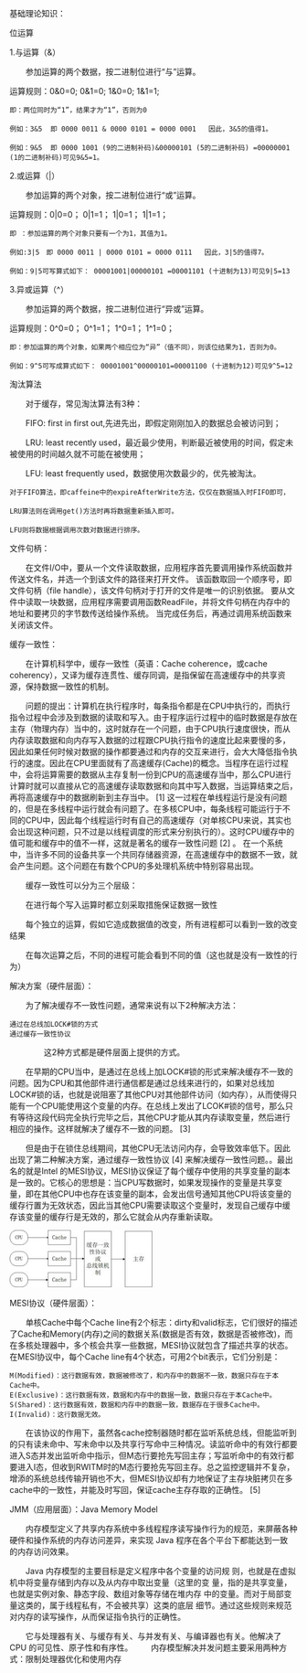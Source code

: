 基础理论知识：

位运算

1.与运算（&）

　　参加运算的两个数据，按二进制位进行“与”运算。

运算规则：0&0=0;   0&1=0;    1&0=0;     1&1=1;

    即：两位同时为“1”，结果才为“1”，否则为0

    例如：3&5  即 0000 0011 & 0000 0101 = 0000 0001   因此，3&5的值得1。
    
    例如：9&5  即 0000 1001 (9的二进制补码)&00000101 (5的二进制补码) =00000001 (1的二进制补码)可见9&5=1。


2.或运算（|）

　　参加运算的两个对象，按二进制位进行“或”运算。

运算规则：0|0=0；   0|1=1；   1|0=1；    1|1=1；

    即 ：参加运算的两个对象只要有一个为1，其值为1。

    例如:3|5　即 0000 0011 | 0000 0101 = 0000 0111   因此，3|5的值得7。　
    
    例如：9|5可写算式如下： 00001001|00000101 =00001101 (十进制为13)可见9|5=13


3.异或运算（^）

　　参加运算的两个数据，按二进制位进行“异或”运算。

运算规则：0^0=0；   0^1=1；   1^0=1；   1^1=0；

    即：参加运算的两个对象，如果两个相应位为“异”（值不同），则该位结果为1，否则为0。

    例如：9^5可写成算式如下： 00001001^00000101=00001100 (十进制为12)可见9^5=12 




淘汰算法

　　对于缓存，常见淘汰算法有3种：

　　FIFO:    first in first out,先进先出，即假定刚刚加入的数据总会被访问到；

　　LRU:    least recently used，最近最少使用，判断最近被使用的时间，假定未被使用的时间越久就不可能在被使用；

　　LFU:    least frequently used，数据使用次数最少的，优先被淘汰。

    对于FIFO算法，即caffeine中的expireAfterWrite方法，仅仅在数据插入时FIFO即可，
    
    LRU算法则在调用get()方法时再将数据重新插入即可。
    
    LFU则将数据根据调用次数对数据进行排序。
    
    
    
文件句柄：
 
　　在文件I/O中，要从一个文件读取数据，应用程序首先要调用操作系统函数并传送文件名，并选一个到该文件的路径来打开文件。
该函数取回一个顺序号，即文件句柄（file handle），该文件句柄对于打开的文件是唯一的识别依据。
要从文件中读取一块数据，应用程序需要调用函数ReadFile，并将文件句柄在内存中的地址和要拷贝的字节数传送给操作系统。
当完成任务后，再通过调用系统函数来关闭该文件。   
    
    
  
  
  
缓存一致性：
  
　　在计算机科学中，缓存一致性（英语：Cache coherence，或cache coherency），又译为缓存连贯性、缓存同调，是指保留在高速缓存中的共享资源，保持数据一致性的机制。
    
　　问题的提出：计算机在执行程序时，每条指令都是在CPU中执行的，而执行指令过程中会涉及到数据的读取和写入。由于程序运行过程中的临时数据是存放在主存（物理内存）当中的，这时就存在一个问题，由于CPU执行速度很快，而从内存读取数据和向内存写入数据的过程跟CPU执行指令的速度比起来要慢的多，因此如果任何时候对数据的操作都要通过和内存的交互来进行，会大大降低指令执行的速度。因此在CPU里面就有了高速缓存(Cache)的概念。当程序在运行过程中，会将运算需要的数据从主存复制一份到CPU的高速缓存当中，那么CPU进行计算时就可以直接从它的高速缓存读取数据和向其中写入数据，当运算结束之后，再将高速缓存中的数据刷新到主存当中。 [1] 
        这一过程在单线程运行是没有问题的，但是在多线程中运行就会有问题了。在多核CPU中，每条线程可能运行于不同的CPU中，因此每个线程运行时有自己的高速缓存（对单核CPU来说，其实也会出现这种问题，只不过是以线程调度的形式来分别执行的）。这时CPU缓存中的值可能和缓存中的值不一样，这就是著名的缓存一致性问题 [2]  。
        在一个系统中，当许多不同的设备共享一个共同存储器资源，在高速缓存中的数据不一致，就会产生问题。这个问题在有数个CPU的多处理机系统中特别容易出现。
        
　　缓存一致性可以分为三个层级：

　　在进行每个写入运算时都立刻采取措施保证数据一致性
        
　　每个独立的运算，假如它造成数据值的改变，所有进程都可以看到一致的改变结果
        
　　在每次运算之后，不同的进程可能会看到不同的值（这也就是没有一致性的行为）

解决方案（硬件层面）：

　　为了解决缓存不一致性问题，通常来说有以下2种解决方法：
    
    通过在总线加LOCK#锁的方式
    通过缓存一致性协议
　　
　　这2种方式都是硬件层面上提供的方式。

　　在早期的CPU当中，是通过在总线上加LOCK#锁的形式来解决缓存不一致的问题。因为CPU和其他部件进行通信都是通过总线来进行的，如果对总线加LOCK#锁的话，也就是说阻塞了其他CPU对其他部件访问（如内存），从而使得只能有一个CPU能使用这个变量的内存。在总线上发出了LCOK#锁的信号，那么只有等待这段代码完全执行完毕之后，其他CPU才能从其内存读取变量，然后进行相应的操作。这样就解决了缓存不一致的问题。 [3] 

　　但是由于在锁住总线期间，其他CPU无法访问内存，会导致效率低下。因此出现了第二种解决方案，通过缓存一致性协议 [4]  来解决缓存一致性问题。。最出名的就是Intel 的MESI协议，MESI协议保证了每个缓存中使用的共享变量的副本是一致的。它核心的思想是：当CPU写数据时，如果发现操作的变量是共享变量，即在其他CPU中也存在该变量的副本，会发出信号通知其他CPU将该变量的缓存行置为无效状态，因此当其他CPU需要读取这个变量时，发现自己缓存中缓存该变量的缓存行是无效的，那么它就会从内存重新读取。

![MESI](../images/缓存一致性协议.jpg)

MESI协议（硬件层面）：

　　单核Cache中每个Cache line有2个标志：dirty和valid标志，它们很好的描述了Cache和Memory(内存)之间的数据关系(数据是否有效，数据是否被修改)，而在多核处理器中，多个核会共享一些数据，MESI协议就包含了描述共享的状态。
在MESI协议中，每个Cache line有4个状态，可用2个bit表示，它们分别是：

    M(Modified)：这行数据有效，数据被修改了，和内存中的数据不一致，数据只存在于本Cache中。
    E(Exclusive)：这行数据有效，数据和内存中的数据一致，数据只存在于本Cache中。
    S(Shared)：这行数据有效，数据和内存中的数据一致，数据存在于很多Cache中。
    I(Invalid)：这行数据无效。
    
　　在该协议的作用下，虽然各cache控制器随时都在监听系统总线，但能监听到的只有读未命中、写未命中以及共享行写命中三种情况。读监听命中的有效行都要进入S态并发出监听命中指示，但M态行要抢先写回主存；写监听命中的有效行都要进入I态，但收到RWITM时的M态行要抢先写回主存。总之监控逻辑并不复杂，增添的系统总线传输开销也不大，但MESI协议却有力地保证了主存块脏拷贝在多cache中的一致性，并能及时写回，保证cache主存存取的正确性。 [5] 


JMM（应用层面）：Java Memory Model

　　内存模型定义了共享内存系统中多线程程序读写操作行为的规范，来屏蔽各种
硬件和操作系统的内存访问差异，来实现 Java 程序在各个平台下都能达到一致
的内存访问效果。

　　Java 内存模型的主要目标是定义程序中各个变量的访问规
则，也就是在虚拟机中将变量存储到内存以及从内存中取出变量（这里的变
量，指的是共享变量，也就是实例对象、静态字段、数组对象等存储在堆内存
中的变量。而对于局部变量这类的，属于线程私有，不会被共享）这类的底层
细节。通过这些规则来规范对内存的读写操作，从而保证指令执行的正确性。

　　它与处理器有关、与缓存有关、与并发有关、与编译器也有关。他解决了 CPU
的可见性、原子性和有序性。
　　内存模型解决并发问题主要采用两种方式：限制处理器优化和使用内存

　　